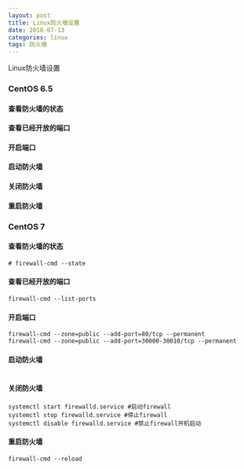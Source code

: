 ```yaml
---
layout: post
title: Linux防火墙设置
date: 2018-07-13
categories: linux
tags: 防火墙
---
```

Linux防火墙设置

### CentOS 6.5

#### 查看防火墙的状态

#### 查看已经开放的端口

#### 开启端口

#### 启动防火墙

#### 关闭防火墙

#### 重启防火墙


### CentOS 7

#### 查看防火墙的状态

```
# firewall-cmd --state
```

#### 查看已经开放的端口

```
firewall-cmd --list-ports
```

#### 开启端口

```
firewall-cmd --zone=public --add-port=80/tcp --permanent
firewall-cmd --zone=public --add-port=30000-30010/tcp --permanent
```

#### 启动防火墙

```

```

#### 关闭防火墙

```
systemctl start firewalld.service #启动firewall
systemctl stop firewalld.service #停止firewall
systemctl disable firewalld.service #禁止firewall开机启动
```

#### 重启防火墙

```
firewall-cmd --reload
```
